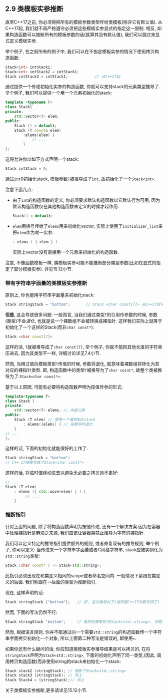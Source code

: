## 2.9 类模板实参推断

直至C++17之前, 你必须得把所有的模板参数类型传给类模板(除非它有默认值). 从C++17起, 我们就不再严格遵守必须把这些模板实参显式的指定这一限制. 相反, 如果构造函数可以推断所有的模板参数的话(就算其没有默认值), 我们可以跳过来显式定义模板实参. 

举个例子, 在之前所有的例子中, 我们可以在不指定模板实参的情况下使用拷贝构造函数:

```cpp
Stack<int> intStack1;
Stack<int> intStack2 = intStack1;
Stack intStack3 = intStack1;			// 从C++17起
```

通过提供一个传递初始化实参的构造函数, 你就可以支持stack的元素类型推导了. 举个例子, 我们可以提供一个用一个元素初始化的stack:

```cpp
template <typename T>
class Stack{
private:
    std::vector<T> elem;
public:
    Stack () = default;
    Stack (T const& elem) 
        :elems(elem) {
            // ...
        }
};
```

这将允许你以如下方式声明一个stack:

```cpp
Stack intStack = 0;
```

通过`int`0初始化stack, 模板参数`T`被推导成了`int`, 故初始化了一个`Stack<int>`.

注意下面几点:

- 由于`int`的构造函数的定义, 你必须要求默认构造函数以它默认行为可用, 因为默认构造函数仅在其他构造函数未定义的时候才起作用.

  ```cpp
  Stack() = default;
  ```

- `elem`用括号传给了`elems`用来初始化vector, 实际上使用了`initializer_list`来把`elem`作为唯一实参:

  ```cpp
  : elems ( { elem } )
  ```

  实际上vector没有直接用一个元素来初始化的构造函数.

注意, 不像函数模板一样, 类模板实参可能不能推断部分类型参数(比如在显式的指定了部分模板实参). 详见15.12小节.



### 带有字符串字面量的类模板实参推断

原则上, 你也能用字符串字面量来初始化stack:

```cpp
Stack stringStack = "bottom";		// Stack <char const[7]> 从C++17后可以推导,
```

**但是**, 这会导致很多问题: 一般而言, 当我们通过类型`T`的引用传参数的时候, 参数(类型)不会*退化*,  也就是说一个裸数组不会被转换成裸指针. 这样我们实际上就等于初始化了一个这样的Stack(而非`char const*`):

```cpp
Stack <char const[7]>
```

这样的话, `T`就被推导成了`char const[7]`, 举个例子, 你就不能把其他长度的字符串压进去, 因为其类型不一样, 详细讨论详见7.4小节.

然而, 当用过值向模板类型`T`传值的时候, 参数将退化, 就意味着裸数组将转化为其对应的裸指针类型. 即, 构造函数中的类型`T`被推导为了`char cosnt*`, 故整个类被推导为了:`Stack<char const*>`.

基于以上原因, 可能有必要将构造函数声明为按值传参的形式:

```cpp
template<typename T>
class Stack {
private:
	std::vector<T> elems; // 内部元素
public:
	Stack (T elem) // 使用一个值初始化stack
		: elems({elem}) { // 在推导时退化
	}
// ... 
};
```

这样的话, 下面的初始化就能很好的工作了.

```cpp
Stack stringStack = "bottom";
// C++ 17就推导成了Stack<char const*>
```

这样的话, 将临时值移动进去以避免无必要之拷贝岂不更好:

```cpp
// ...
Stack (T elem)
    : elems ({ std::move(elem) } ) {
    	 // ... 
    }
```

### 推断指引

针对上面的问题, 除了将构造函数声明为按值传递, 还有一个解决方案:因为在容器中处理裸指针是麻烦之来源, 我们应该让容器类禁止推导为字符的裸指针.

我们可以定义特定的推导指引提供额外的规则, 或者修复现有的推导规则, 举个例子, 你可以定义: 当传进来一个字符串字面量或者C风格字符串, stack应被实例化为`std::string`类型:

```cpp
Stack (char const* ) -> Stack<std::string>;
```

此指引必须出现在和类定义相同的scope或者命名空间内. 一般情况下紧跟在类定义的后面.  我们称跟在`->`后面的类型为推断指引.

现在, 这样声明的话:

```cpp
Stack stringStack {"bottom"};	// 好, 这次推导对了(当然是C++17的新东西了)
```

然而, 下面的写法仍然不行:

```cpp
Stack stringStack "bottom";		// 虽然会被推导为Stack<std::string>. 但是非法
```

然而, 根据语言规则, 你并不能通过向一个需要`std::string`的构造函数传一个字符串字面拷贝初始化一个对象, 所以上面第二种写法是错误的, 即使用`=`.

如果你还有什么疑问的话, 你应知道类模板实参推导结果是可以拷贝的, 在将`stringStack`声明为`Stack<std::string>`, 下面的初始化声明了同一类型,(因此, 调用拷贝构造函数)而非使用string的stack来初始化一个stack:

```cpp
Stack stack2 (stringStack);	// 推断了Stack<std:;string>
Stack stack3 {stringStack};	// 同上
Stack Stack4 = {stringStack};// 同上
```

关于类模板实参推断,更多请详见15.12小节.
